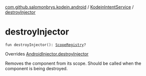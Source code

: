[com.github.salomonbrys.kodein.android](../index.md) / [KodeinIntentService](index.md) / [destroyInjector](.)

# destroyInjector

`fun destroyInjector(): `[`ScopeRegistry`](../../com.github.salomonbrys.kodein/-scope-registry/index.md)`?`

Overrides [AndroidInjector.destroyInjector](../-android-injector/destroy-injector.md)

Removes the component from its scope. Should be called when the component is being destroyed.

